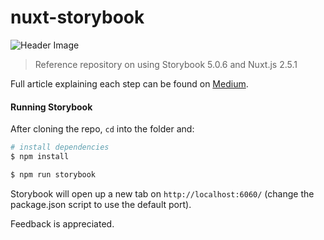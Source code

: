 # nuxt-storybook
![Header Image](https://cdn-images-1.medium.com/max/2400/1*8vntpfJ8_FQ1XkeMVggasQ.png)

> Reference repository on using Storybook 5.0.6 and Nuxt.js 2.5.1

Full article explaining each step can be found on [Medium](https://medium.com/@mstrlaw/a-guide-on-using-storybook-with-nuxt-js-1e0018ec51c9).

#### Running Storybook

After cloning the repo, `cd` into the folder and:

``` bash
# install dependencies
$ npm install

$ npm run storybook
```

Storybook will open up a new tab on `http://localhost:6060/` (change the package.json script to use the default port).

Feedback is appreciated.
